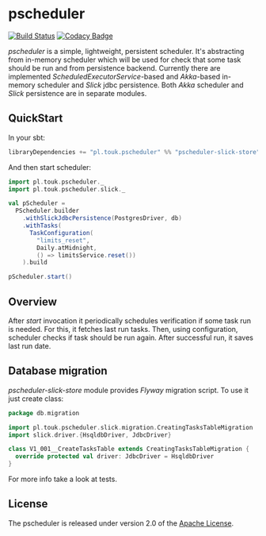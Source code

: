# pscheduler

[![Build Status](https://travis-ci.org/TouK/pscheduler.svg)](https://travis-ci.org/TouK/pscheduler)
[![Codacy Badge](https://api.codacy.com/project/badge/grade/9c33fb3a4ad24cb294472311ea4dc71c)](https://www.codacy.com/app/arek-burdach/pscheduler)

*pscheduler* is a simple, lightweight, persistent scheduler. It's abstracting from in-memory scheduler which will be used for check that some task should be run and from persistence backend.
Currently there are implemented *ScheduledExecutorService*-based and *Akka*-based in-memory scheduler and *Slick* jdbc persistence. Both *Akka* scheduler and *Slick* persistence are in separate modules.

## QuickStart

In your sbt:

```sbt
libraryDependencies += "pl.touk.pscheduler" %% "pscheduler-slick-store" % "0.3.0"
```

And then start scheduler:

```scala
import pl.touk.pscheduler._
import pl.touk.pscheduler.slick._

val pScheduler =
  PScheduler.builder
    .withSlickJdbcPersistence(PostgresDriver, db)
    .withTasks(
      TaskConfiguration(
        "limits_reset",
        Daily.atMidnight,
        () => limitsService.reset())
    ).build

pScheduler.start()
```

## Overview

After *start* invocation it periodically schedules verification if some task run is needed. For this, it fetches last run tasks.
Then, using configuration, scheduler checks if task should be run again. After successful run, it saves last run date.

## Database migration

*pscheduler-slick-store* module provides *Flyway* migration script. To use it just create class:
 
 ```scala
 package db.migration
 
 import pl.touk.pscheduler.slick.migration.CreatingTasksTableMigration
 import slick.driver.{HsqldbDriver, JdbcDriver}
 
 class V1_001__CreateTasksTable extends CreatingTasksTableMigration {
   override protected val driver: JdbcDriver = HsqldbDriver
 }
 ```

For more info take a look at tests.

## License

The pscheduler is released under version 2.0 of the [Apache License](http://www.apache.org/licenses/LICENSE-2.0).

